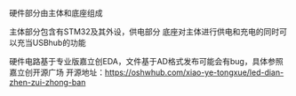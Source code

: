 硬件部分由主体和底座组成

主体部分包含有STM32及其外设，供电部分
底座对主体进行供电和充电的同时可以充当USBhub的功能

硬件电路基于专业版嘉立创EDA，文件基于AD格式发布可能会有bug，具体参照嘉立创开源广场
开源地址：https://oshwhub.com/xiao-ye-tongxue/led-dian-zhen-zui-zhong-ban